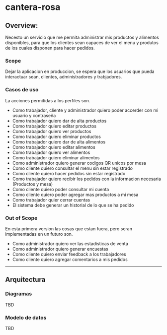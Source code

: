 # cantera-rosa

## **Overview:**

Necesto un servicio que me permita administrar mis productos y alimentos disponibles, para que los clientes sean capaces de ver el menu y produtos de los cuales disponen para hacer pedidos.

### **Scope**

Dejar la aplicacion en produccion, se espera que los usuarios que pueda interactuar sean, clientes, administradores y trabjadores.

### **Casos de uso**

La acciones permitidas a los perfiles son.

- Como trabajador, cliente y administrador quiero poder accerder con mi usuario y contraseña
- Como trabajador quiero dar de alta productos
- Como trabajador quiero editar productos
- Como trabajador quiero ver productos
- Como trabajador quiero eliminar productos
- Como trabajador quiero dar de alta alimentos
- Como trabajador quiero editar alimentos
- Como trabajador quiero ver alimentos
- Como trabajador quiero eliminar alimentos
- Como administrador quiero generar codigos QR unicos por mesa
- Como cliente quiero consultar el menu sin estar registrado
- Como cliente quiero hacer pedidos sin estar registrado
- Como trabajador quiero recibir los pedidos con la informacion necesaria (Productos y mesa)
- Como cliente quiero poder consultar mi cuenta
- Como cliente quiero poder agregar mas productos a mi mesa
- Como trabajador quier cerrar cuentas
- El sistema debe generar un historial de lo que se ha pedido

### **Out of Scope**

En esta primera version las cosas que estan fuera, pero seran implementadas en un futuro son.

- Como administrador quiero ver las estadisticas de venta
- Como administrador quiero generar encuestas 
- Como cliente quiero enviar feedback a los trabajadores
- Como cliente quiero agregar comentarios a mis pedidos

---

## **Arquitectura**


### **Diagramas**

TBD

### **Modelo de datos**

TBD
